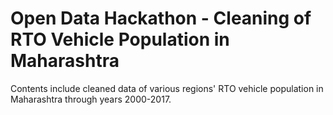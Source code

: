 # Open Data Hackathon - Cleaning of RTO Vehicle Population in Maharashtra
Contents include cleaned data of various regions' RTO vehicle population in Maharashtra through years 2000-2017.
